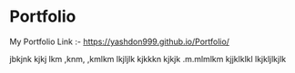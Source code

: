 # Portfolio
My Portfolio Link :-
https://yashdon999.github.io/Portfolio/

jbkjnk
kjkj
lkm
,knm,
,kmlkm
lkjljlk
kjkkkn
kjkjk
.m.mlmlkm
kjjklklkl
lkjkljlkjlk
